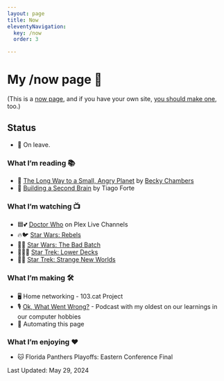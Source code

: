 ```yaml
---
layout: page
title: Now
eleventyNavigation:
  key: /now
  order: 3

---
```


# My /now page 📆

(This is a [now page](https://nownownow.com/about), and if you have your own site, [you should make one](https://nownownow.com/about), too.)

## Status

- 🚸 On leave.

### What I’m reading 📚

- 🚀 [The Long Way to a Small, Angry Planet](https://www.goodreads.com/book/show/22733729-the-long-way-to-a-small-angry-planet) by [Becky Chambers](https://www.goodreads.com/author/show/17650479.Becky_Chambers)
- 🧠 [Building a Second Brain](https://www.buildingasecondbrain.com/book) by Tiago Forte


### What I’m watching 📺

- 🟦💕 [Doctor Who](https://thetvdb.com/series/doctor-who) on Plex Live Channels
- 🔥🐦 [Star Wars: Rebels](https://thetvdb.com/series/star-wars-rebels)
- 👨👨 [Star Wars: The Bad Batch](https://thetvdb.com/series/the-bad-batch)
- 🌠🚢😆 [Star Trek: Lower Decks](https://thetvdb.com/series/star-trek-lower-decks)
- 🌠🚢 [Star Trek: Strange New Worlds](https://thetvdb.com/series/star-trek-strange-new-worlds)

### What I’m making 🛠️

- 🖥️ Home networking - 103.cat Project
- 🎙️ [Ok, What Went Wrong?](https://www.okwhatwentwrong.com) - Podcast with my oldest on our learnings in our computer hobbies
- 🤖 Automating this page

### What I’m enjoying ♥️

- 🐱 Florida Panthers Playoffs: Eastern Conference Final

Last Updated: May 29, 2024
